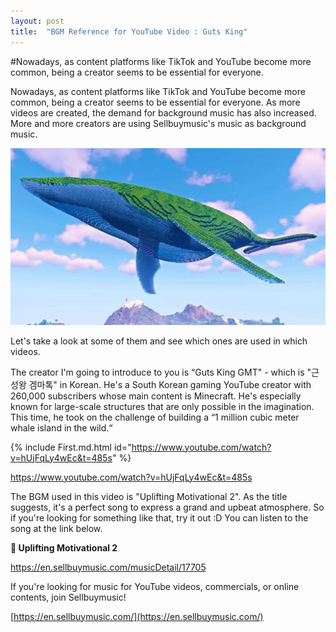 ```yaml
---
layout: post
title:  "BGM Reference for YouTube Video : Guts King"
---
```

#Nowadays, as content platforms like TikTok and YouTube become more common, being a creator seems to be essential for everyone.

Nowadays, as content platforms like TikTok and YouTube become more common, being a creator seems to be essential for everyone. As more videos are created, the demand for background music has also increased. More and more creators are using Sellbuymusic's music as background music.

![firstimage](../images/2023-04-20-first/firstimage.jpg)


Let's take a look at some of them and see which ones are used in which videos.

The creator I'm going to introduce to you is “Guts King GMT" - which is "근성왕 겜마톡" in Korean. He's a South Korean gaming YouTube creator with 260,000 subscribers whose main content is Minecraft. He's especially known for large-scale structures that are only possible in the imagination. This time, he took on the challenge of building a “1 million cubic meter whale island in the wild.“

{% include First.md.html id="https://www.youtube.com/watch?v=hUjFqLy4wEc&t=485s" %}  

https://www.youtube.com/watch?v=hUjFqLy4wEc&t=485s

The BGM used in this video is "Uplifting Motivational 2". As the title suggests, it's a perfect song to express a grand and upbeat atmosphere. So if you're looking for something like that, try it out :D You can listen to the song at the link below.

**🎵 Uplifting Motivational 2**

<https://en.sellbuymusic.com/musicDetail/17705>

If you're looking for music for YouTube videos, commercials, or online contents, join Sellbuymusic!

[https://en.sellbuymusic.com/](https://en.sellbuymusic.com/)
